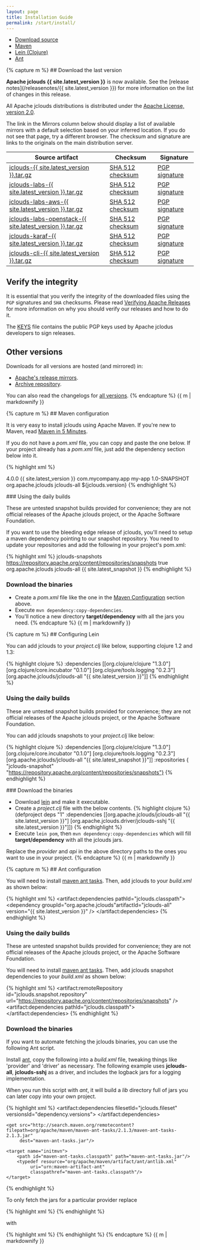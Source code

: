 ```yaml
---
layout: page
title: Installation Guide
permalink: /start/install/
---
```


<ul class="nav nav-tabs">
  <li class="active"><a href="#download" data-toggle="tab">Download source</a></li>
  <li><a href="#maven" data-toggle="tab">Maven</a></li>
  <li><a href="#lein" data-toggle="tab">Lein (Clojure)</a></li>
  <li><a href="#ant" data-toggle="tab">Ant</a></li>
</ul>

<div class="tab-content">

<div class="tab-pane fade in active" id="download">
{% capture m %}
## Download the last version

**Apache jclouds {{ site.latest_version }}** is now available. See the [release notes](/releasenotes/{{ site.latest_version }}) for more information on the list of changes in this release.

All Apache jclouds distributions is distributed under the [Apache License, version 2.0](https://www.apache.org/licenses/LICENSE-2.0.html).

The link in the Mirrors column below should display a list of available mirrors with a default selection based on your inferred location. If you do not see that page, try a different browser. The checksum and signature are links to the originals on the main distribution server.

<table class="table table-striped table-hover">
<thead>
<tr>
    <th>Source artifact</th>
    <th>Checksum</th>
    <th>Signature</th>
</tr>
</thead>
<tbody>
<tr>
    <td><a href="https://www.apache.org/dyn/closer.lua/jclouds/{{ site.latest_version }}/jclouds-{{ site.latest_version }}-source-release.tar.gz">jclouds-{{ site.latest_version }}.tar.gz</a></td>
    <td><a href="https://www.apache.org/dist/jclouds/{{ site.latest_version }}/jclouds-{{ site.latest_version }}-source-release.tar.gz.sha512">SHA 512 checksum</td>
    <td><a href="https://www.apache.org/dist/jclouds/{{ site.latest_version }}/jclouds-{{ site.latest_version }}-source-release.tar.gz.asc">PGP signature</td>
</tr>
<tr>
    <td><a href="https://www.apache.org/dyn/closer.lua/jclouds/{{ site.latest_version }}/jclouds-labs-{{ site.latest_version }}-source-release.tar.gz">jclouds-labs-{{ site.latest_version }}.tar.gz</a></td>
    <td><a href="https://www.apache.org/dist/jclouds/{{ site.latest_version }}/jclouds-labs-{{ site.latest_version }}-source-release.tar.gz.sha512">SHA 512 checksum</td>
    <td><a href="https://www.apache.org/dist/jclouds/{{ site.latest_version }}/jclouds-labs-{{ site.latest_version }}-source-release.tar.gz.asc">PGP signature</td>
</tr>
<tr>
    <td><a href="https://www.apache.org/dyn/closer.lua/jclouds/{{ site.latest_version }}/jclouds-labs-aws-{{ site.latest_version }}-source-release.tar.gz">jclouds-labs-aws-{{ site.latest_version }}.tar.gz</a></td>
    <td><a href="https://www.apache.org/dist/jclouds/{{ site.latest_version }}/jclouds-labs-aws-{{ site.latest_version }}-source-release.tar.gz.sha512">SHA 512 checksum</td>
    <td><a href="https://www.apache.org/dist/jclouds/{{ site.latest_version }}/jclouds-labs-aws-{{ site.latest_version }}-source-release.tar.gz.asc">PGP signature</td>
</tr>
<tr>
    <td><a href="https://www.apache.org/dyn/closer.lua/jclouds/{{ site.latest_version }}/jclouds-labs-openstack-{{ site.latest_version }}-source-release.tar.gz">jclouds-labs-openstack-{{ site.latest_version }}.tar.gz</a></td>
    <td><a href="https://www.apache.org/dist/jclouds/{{ site.latest_version }}/jclouds-labs-openstack-{{ site.latest_version }}-source-release.tar.gz.sha512">SHA 512 checksum</td>
    <td><a href="https://www.apache.org/dist/jclouds/{{ site.latest_version }}/jclouds-labs-openstack-{{ site.latest_version }}-source-release.tar.gz.asc">PGP signature</td>
</tr>
<tr>
    <td><a href="https://www.apache.org/dyn/closer.lua/jclouds/{{ site.latest_version }}/jclouds-karaf-{{ site.latest_version }}-source-release.tar.gz">jclouds-karaf-{{ site.latest_version }}.tar.gz</a></td>
    <td><a href="https://www.apache.org/dist/jclouds/{{ site.latest_version }}/jclouds-karaf-{{ site.latest_version }}-source-release.tar.gz.sha512">SHA 512 checksum</td>
    <td><a href="https://www.apache.org/dist/jclouds/{{ site.latest_version }}/jclouds-karaf-{{ site.latest_version }}-source-release.tar.gz.asc">PGP signature</td>
</tr>
<tr>
    <td><a href="https://www.apache.org/dyn/closer.lua/jclouds/{{ site.latest_version }}/jclouds-cli-{{ site.latest_version }}-source-release.tar.gz">jclouds-cli-{{ site.latest_version }}.tar.gz</a></td>
    <td><a href="https://www.apache.org/dist/jclouds/{{ site.latest_version }}/jclouds-cli-{{ site.latest_version }}-source-release.tar.gz.sha512">SHA 512 checksum</td>
    <td><a href="https://www.apache.org/dist/jclouds/{{ site.latest_version }}/jclouds-cli-{{ site.latest_version }}-source-release.tar.gz.asc">PGP signature</td>
</tr>
</tbody>
</table>

## Verify the integrity

It is essential that you verify the integrity of the downloaded files using the `PGP` signatures and `SHA` checksums. Please read [Verifying Apache Releases](https://www.apache.org/info/verification.html) for more information on why you should verify our releases and how to do it.

The [KEYS](https://www.apache.org/dist/jclouds/KEYS) file contains the public PGP keys used by Apache jclodus developers to sign releases.

## Other versions
Downloads for all versions are hosted (and mirrored) in:

* [Apache's release mirrors](https://www.apache.org/dyn/closer.cgi/jclouds/).
* [Archive repository](https://archive.apache.org/dist/jclouds/).

You can also read the changelogs for [all versions](/releasenotes).
{% endcapture %}
{{ m | markdownify }}
</div>

<div class="tab-pane fade" id="maven">
{% capture m %}
## Maven configuration

It is very easy to install jclouds using Apache Maven. If you're new to Maven, read <a href="http://maven.apache.org/guides/getting-started/maven-in-five-minutes.html">Maven in 5 Minutes</a>.

If you do not have a *pom.xml* file, you can copy and paste the one below. If your project already has a *pom.xml* file, just add the dependency section below into it.

{% highlight xml %}
<?xml version="1.0" encoding="UTF-8"?>
<project xmlns="http://maven.apache.org/POM/4.0.0" xmlns:xsi="http://www.w3.org/2001/XMLSchema-instance" xsi:schemaLocation="http://maven.apache.org/POM/4.0.0 http://maven.apache.org/xsd/maven-4.0.0.xsd">
  <modelVersion>4.0.0</modelVersion>
  <properties>
    <jclouds.version>{{ site.latest_version }}</jclouds.version>
  </properties>
  <groupId>com.mycompany.app</groupId>
  <artifactId>my-app</artifactId>
  <version>1.0-SNAPSHOT</version>
  <dependencies>
    <dependency>
        <groupId>org.apache.jclouds</groupId>
        <artifactId>jclouds-all</artifactId>
        <version>${jclouds.version}</version>
      </dependency>
  </dependencies>
</project>
{% endhighlight %}

### Using the daily builds

<div class="alert alert-danger">
<span class="glyphicon glyphicon-exclamation-sign" aria-hidden="true"></span>
These are untested snapshot builds provided for convenience; they are not official releases of the Apache jclouds project, or the Apache Software Foundation.
</div>

If you want to use the bleeding edge release of jclouds, you'll need to setup a maven dependency pointing to our snapshot repository. You need to update your repositories and add the following in your project's pom.xml:

{% highlight xml %}
<repositories>
    <repository>
        <id>jclouds-snapshots</id>
        <url>https://repository.apache.org/content/repositories/snapshots</url>
        <snapshots>
            <enabled>true</enabled>
        </snapshots>
    </repository>
</repositories>
<dependencies>
    <dependency>
        <groupId>org.apache.jclouds</groupId>
        <artifactId>jclouds-all</artifactId>
        <version>{{ site.latest_snapshot }}</version>
    </dependency>
</dependencies>
{% endhighlight %}

### Download the binaries

* Create a *pom.xml* file like the one in the <a href="#maven">Maven Configuration</a> section above.
* Execute `mvn dependency:copy-dependencies`.
* You'll notice a new directory **target/dependency** with all the jars you need.
{% endcapture %}
{{ m | markdownify }}
</div>

<div class="tab-pane fade" id="lein">
{% capture m %}
## Configuring Lein

You can add jclouds to your *project.clj* like below, supporting clojure 1.2 and 1.3:

{% highlight clojure %}
:dependencies [[org.clojure/clojure "1.3.0"]
               [org.clojure/core.incubator "0.1.0"]
               [org.clojure/tools.logging "0.2.3"]
               [org.apache.jclouds/jclouds-all "{{ site.latest_version }}"]]
{% endhighlight %}

### Using the daily builds

<div class="alert alert-danger">
<span class="glyphicon glyphicon-exclamation-sign" aria-hidden="true"></span>
These are untested snapshot builds provided for convenience; they are not official releases of the Apache jclouds project, or the Apache Software Foundation.
</div>

You can add jclouds snapshots to your *project.clj* like below:

{% highlight clojure %}
  :dependencies [[org.clojure/clojure "1.3.0"]
                 [org.clojure/core.incubator "0.1.0"]
                 [org.clojure/tools.logging "0.2.3"]
                 [org.apache.jclouds/jclouds-all "{{ site.latest_snapshot }}"]]
  :repositories { "jclouds-snapshot" "https://repository.apache.org/content/repositories/snapshots"}
{% endhighlight %}

### Download the binaries

* Download [lein](https://github.com/technomancy/leiningen/raw/stable/bin/lein) and make it executable.
* Create a *project.clj* file with the below contents.
{% highlight clojure %}
(defproject deps "1" :dependencies [[org.apache.jclouds/jclouds-all "{{ site.latest_version }}"] [org.apache.jclouds.driver/jclouds-sshj "{{ site.latest_version }}"]])
{% endhighlight %}
* Execute `lein pom`, then `mvn dependency:copy-dependencies` which will fill **target/dependency** with all the jclouds jars.

Replace the *provider* and *api* in the above directory paths to the ones you want to use in your project.
{% endcapture %}
{{ m | markdownify }}
</div>

<div class="tab-pane fade" id="ant">
{% capture m %}
## Ant configuration

You will need to install [maven ant tasks](http://maven.apache.org/ant-tasks/index.html).
Then, add jclouds to your *build.xml* as shown below:

{% highlight xml %}
<artifact:dependencies pathId="jclouds.classpath">
    <dependency groupId="org.apache.jclouds"artifactId="jclouds-all" version="{{ site.latest_version }}" />
</artifact:dependencies>
{% endhighlight %}

### Using the daily builds

<div class="alert alert-danger">
<span class="glyphicon glyphicon-exclamation-sign" aria-hidden="true"></span>
These are untested snapshot builds provided for convenience; they are not official releases of the Apache jclouds project, or the Apache Software Foundation.
</div>

You will need to install [maven ant tasks](http://maven.apache.org/ant-tasks/index.html). Then, add jclouds snapshot dependencies to your *build.xml* as shown below:

{% highlight xml %}
<artifact:remoteRepository id="jclouds.snapshot.repository"
    url="https://repository.apache.org/content/repositories/snapshots" />
    <artifact:dependencies pathId="jclouds.classpath">
        <dependency groupId="org.apache.jclouds"
            artifactId="jclouds-all"
            version="{{ site.latest_snapshot }}" />
    <remoteRepository refid="jclouds.snapshot.repository" />
</artifact:dependencies>
{% endhighlight %}

### Download the binaries

If you want to automate fetching the jclouds binaries, you can use the following Ant script.

Install [ant](http://ant.apache.org/), copy the following into a *build.xml* file, tweaking things like 'provider' and 'driver' as necessary. The following example uses **jclouds-all**, **jclouds-sshj** as a driver, and includes the logback jars for a logging implementation.

When you run this script with *ant*, it will build a *lib* directory full of jars you can later copy into your own project.

{% highlight xml %}
<project default="sync-lib" xmlns:artifact="urn:maven-artifact-ant" >
    <target name="sync-lib" depends="initmvn">
        <delete dir="lib" />
        <mkdir dir="lib" />
        <artifact:dependencies filesetId="jclouds.fileset" versionsId="dependency.versions">
            <dependency groupId="org.apache.jclouds" artifactId="jclouds-all" version="{{ site.latest_version }}" />
            <dependency groupId="org.apache.jclouds.driver" artifactId="jclouds-sshj" version="{{ site.latest_version }}" />
            <dependency groupId="ch.qos.logback" artifactId="logback-classic" version="[1.0.9,)" />
        </artifact:dependencies>
        <copy todir="lib" verbose="true">
        <fileset refid="jclouds.fileset"/>
            <mapper type="flatten" />
        </copy>
    </target>

    <get src="http://search.maven.org/remotecontent?filepath=org/apache/maven/maven-ant-tasks/2.1.3/maven-ant-tasks-2.1.3.jar"
         dest="maven-ant-tasks.jar"/>

    <target name="initmvn">
        <path id="maven-ant-tasks.classpath" path="maven-ant-tasks.jar"/>
        <typedef resource="org/apache/maven/artifact/ant/antlib.xml"
             uri="urn:maven-artifact-ant"
             classpathref="maven-ant-tasks.classpath"/>
    </target>
</project>
{% endhighlight %}

To only fetch the jars for a particular provider replace

{% highlight xml %}
      <dependency groupId="org.apache.jclouds" artifactId="jclouds-all" version="{{ site.latest_version }}" />
{% endhighlight %}

with

{% highlight xml %}
      <dependency groupId="org.apache.jclouds.provider" artifactId="the-provider-id" version="{{ site.latest_version }}" />
{% endhighlight %}
{% endcapture %}
{{ m | markdownify }}
</div>

</div>

